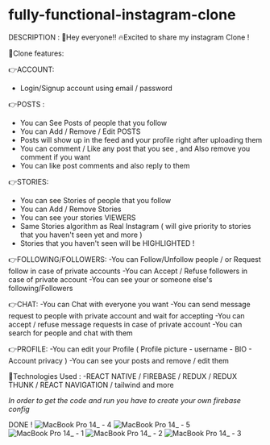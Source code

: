 # fully-functional-instagram-clone
DESCRIPTION : 
🚀Hey everyone!!
🔥Excited to share my instagram Clone !

🚀Clone features:

👉ACCOUNT:
- Login/Signup account using email / password

👉POSTS :
- You can See Posts of people that you follow
- You can Add / Remove / Edit POSTS
- Posts will show up in the feed and your profile right after uploading them
- You can comment / Like any post that you see , and Also remove you comment if you want
- You can like post comments and also reply to them

👉STORIES:
- You can see Stories of people that you follow
- You can Add / Remove Stories
- You can see your stories VIEWERS
- Same Stories algorithm as Real Instagram ( will give priority to stories that you haven't seen yet and more )
- Stories that you haven't seen will be HIGHLIGHTED !

👉FOLLOWING/FOLLOWERS:
-You can Follow/Unfollow people / or Request follow in case of private accounts
-You can Accept / Refuse followers in case of private account
-You can see your or someone else's following/Followers

👉CHAT:
-You can Chat with everyone you want
-You can send message request to people with private account and wait for accepting
-You can accept / refuse message requests in case of private account
-You can search for people and chat with them

👉PROFILE:
-You can edit your Profile ( Profile picture - username - BIO - Account privacy )
-You can see your posts and remove / edit them


💯Technologies Used :
-REACT NATIVE / FIREBASE / REDUX / REDUX THUNK / REACT NAVIGATION / tailwind and more

*In order to get the code and run you have to create your own firebase config*

DONE !
![MacBook Pro 14_ - 4](https://user-images.githubusercontent.com/72894430/186920016-0838642d-cfbc-40c1-9fed-dd7236b8640c.png)
![MacBook Pro 14_ - 5](https://user-images.githubusercontent.com/72894430/186920118-9994235e-c134-4a0b-972c-ec1833ff461d.png)
![MacBook Pro 14_ - 1](https://user-images.githubusercontent.com/72894430/186920154-04d9e8f2-e8dd-4c2b-8730-78a14acc08de.png)
![MacBook Pro 14_ - 2](https://user-images.githubusercontent.com/72894430/186920316-8eb3b049-bca9-47ee-b5c3-6da4c7014477.png)
![MacBook Pro 14_ - 3](https://user-images.githubusercontent.com/72894430/186920394-2c6e1366-906c-4063-8641-ff3edf628759.png)


